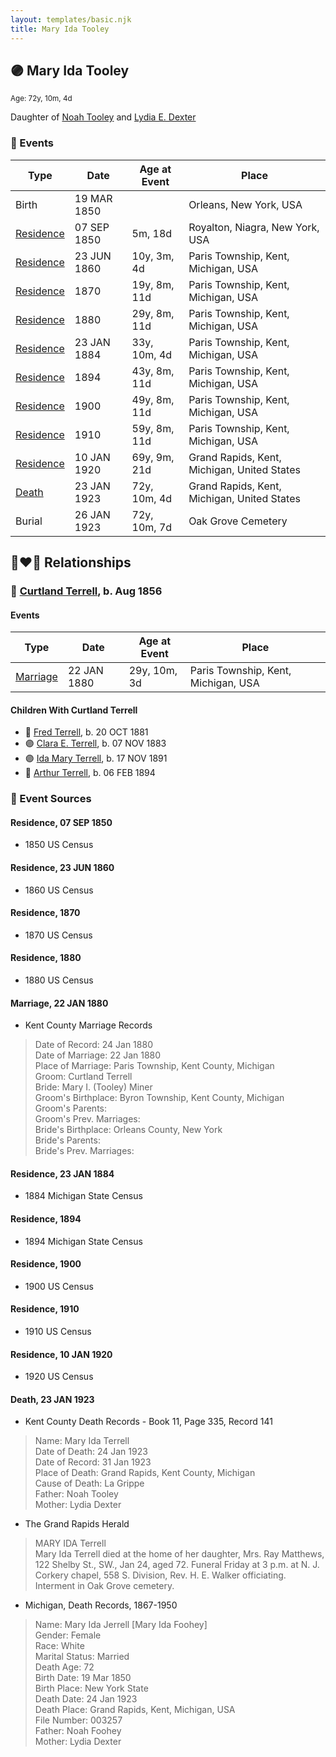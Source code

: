 ```yaml
---
layout: templates/basic.njk
title: Mary Ida Tooley
---
```

## 🟣 Mary Ida Tooley
<small>Age: 72y, 10m, 4d</small>

Daughter of [Noah Tooley](/people/8/84640933) and [Lydia E. Dexter](/people/6/67357568)

### 📆 Events

Type | Date | Age at Event | Place
------ | ------ | ------ | ------
Birth | 19 MAR 1850 |  | Orleans, New York, USA
[Residence](#event-event-0) | 07 SEP 1850 | 5m, 18d | Royalton, Niagra, New York, USA
[Residence](#event-event-1) | 23 JUN 1860 | 10y, 3m, 4d | Paris Township, Kent, Michigan, USA
[Residence](#event-event-2) | 1870 | 19y, 8m, 11d | Paris Township, Kent, Michigan, USA
[Residence](#event-event-3) | 1880 | 29y, 8m, 11d | Paris Township, Kent, Michigan, USA
[Residence](#event-event-4) | 23 JAN 1884 | 33y, 10m, 4d | Paris Township, Kent, Michigan, USA
[Residence](#event-event-5) | 1894 | 43y, 8m, 11d | Paris Township, Kent, Michigan, USA
[Residence](#event-event-6) | 1900 | 49y, 8m, 11d | Paris Township, Kent, Michigan, USA
[Residence](#event-event-7) | 1910 | 59y, 8m, 11d | Paris Township, Kent, Michigan, USA
[Residence](#event-event-8) | 10 JAN 1920 | 69y, 9m, 21d | Grand Rapids, Kent, Michigan, United States
[Death](#event-event-13) | 23 JAN 1923 | 72y, 10m, 4d | Grand Rapids, Kent, Michigan, United States
Burial | 26 JAN 1923 | 72y, 10m, 7d | Oak Grove Cemetery

## 👩‍❤️‍👨 Relationships

### 🔵 [Curtland Terrell](/people/4/47972604), b. Aug 1856

#### Events

Type | Date | Age at Event | Place
------ | ------ | ------ | ------
[Marriage](#event-family-0-event-0) | 22 JAN 1880 | 29y, 10m, 3d | Paris Township, Kent, Michigan, USA
#### Children With Curtland Terrell
* 🔵 [Fred Terrell](/people/9/92332748), b. 20 OCT 1881
* 🟣 [Clara E. Terrell](/people/6/62490094), b. 07 NOV 1883
* 🟣 [Ida Mary Terrell](/people/7/71382896), b. 17 NOV 1891
* 🔵 [Arthur Terrell](/people/7/79436691), b. 06 FEB 1894
### 📰 Event Sources

#### <a id="event-event-0"></a> Residence, 07 SEP 1850
* 1850 US Census

#### <a id="event-event-1"></a> Residence, 23 JUN 1860
* 1860 US Census

#### <a id="event-event-2"></a> Residence, 1870
* 1870 US Census

#### <a id="event-event-3"></a> Residence, 1880
* 1880 US Census

#### <a id="event-family-0-event-0"></a> Marriage, 22 JAN 1880
* Kent County Marriage Records
>   
  > Date of Record: 24 Jan 1880  
  > Date of Marriage: 22 Jan 1880  
  > Place of Marriage: Paris Township, Kent County, Michigan  
  > Groom: Curtland Terrell  
  > Bride: Mary I. (Tooley) Miner  
  > Groom's Birthplace: Byron Township, Kent County, Michigan  
  > Groom's Parents:  
  > Groom's Prev. Marriages:  
  > Bride's Birthplace: Orleans County, New York  
  > Bride's Parents:  
  > Bride's Prev. Marriages:

#### <a id="event-event-4"></a> Residence, 23 JAN 1884
* 1884 Michigan State Census

#### <a id="event-event-5"></a> Residence, 1894
* 1894 Michigan State Census

#### <a id="event-event-6"></a> Residence, 1900
* 1900 US Census

#### <a id="event-event-7"></a> Residence, 1910
* 1910 US Census

#### <a id="event-event-8"></a> Residence, 10 JAN 1920
* 1920 US Census

#### <a id="event-event-13"></a> Death, 23 JAN 1923
* Kent County Death Records  - Book 11, Page 335, Record 141
>   
  > Name: Mary Ida Terrell  
  > Date of Death: 24 Jan 1923  
  > Date of Record: 31 Jan 1923  
  > Place of Death: Grand Rapids, Kent County, Michigan  
  > Cause of Death: La Grippe  
  > Father: Noah Tooley  
  > Mother: Lydia Dexter
* The Grand Rapids Herald
>   
  > MARY IDA Terrell  
  > Mary Ida Terrell died at the home of her daughter, Mrs. Ray Matthews, 122 Shelby St., SW., Jan 24, aged 72. Funeral Friday at 3 p.m. at N. J. Corkery chapel, 558 S. Division, Rev. H. E. Walker officiating. Interment in Oak Grove cemetery.
* Michigan, Death Records, 1867-1950
>   
  > Name: Mary Ida Jerrell [Mary Ida Foohey]   
  > Gender: Female  
  > Race: White  
  > Marital Status: Married  
  > Death Age: 72  
  > Birth Date: 19 Mar 1850  
  > Birth Place: New York State  
  > Death Date: 24 Jan 1923  
  > Death Place: Grand Rapids, Kent, Michigan, USA  
  > File Number: 003257  
  > Father: Noah Foohey  
  > Mother: Lydia Dexter
